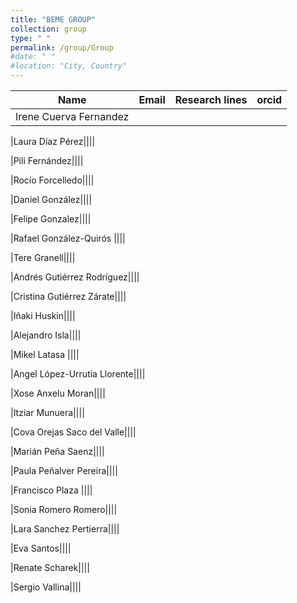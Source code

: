 ```yaml
---
title: "BEME GROUP"
collection: group
type: " "
permalink: /group/Group
#date: " "
#location: "City, Country"
---
```



|Name|Email|Research lines|orcid|
| ------------- | ------------- | ------------- | ------------- |
|Irene Cuerva Fernandez||||

|Laura Díaz Pérez||||

|Pili Fernández||||

|Rocío Forcelledo||||

|Daniel González||||

|Felipe Gonzalez||||

|Rafael González-Quirós ||||

|Tere Granell||||

|Andrés Gutiérrez Rodríguez||||

|Cristina Gutiérrez Zárate||||

|Iñaki Huskin||||

|Alejandro Isla||||

|Mikel Latasa ||||

|Angel López-Urrutia Llorente||||

|Xose Anxelu Moran||||

|Itziar Munuera||||

|Cova Orejas Saco del Valle||||

|Marián Peña Saenz||||

|Paula Peñalver Pereira||||

|Francisco Plaza ||||

|Sonia Romero Romero||||

|Lara Sanchez Pertierra||||

|Eva Santos||||

|Renate Scharek||||

|Sergio Vallina||||










    

